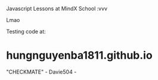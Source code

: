Javascript Lessons at MindX School :vvv

Lmao

Testing code at:
# hungnguyenba1811.github.io

"CHECKMATE"
    - Davie504 -